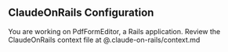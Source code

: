 ## ClaudeOnRails Configuration

You are working on PdfFormEditor, a Rails application. Review the ClaudeOnRails context file at @.claude-on-rails/context.md
